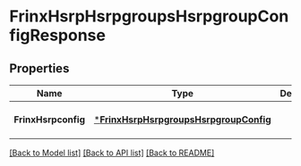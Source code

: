 # FrinxHsrpHsrpgroupsHsrpgroupConfigResponse

## Properties
Name | Type | Description | Notes
------------ | ------------- | ------------- | -------------
**FrinxHsrpconfig** | [***FrinxHsrpHsrpgroupsHsrpgroupConfig**](frinx.hsrp.hsrpgroups.hsrpgroup.Config.md) |  | [optional] [default to null]

[[Back to Model list]](../README.md#documentation-for-models) [[Back to API list]](../README.md#documentation-for-api-endpoints) [[Back to README]](../README.md)


